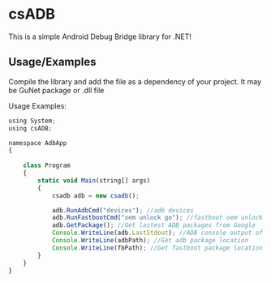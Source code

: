 # csADB
This is a simple Android Debug Bridge library for .NET!

## Usage/Examples

Compile the library and add the file as a dependency of your project. It may be GuNet package or .dll file

Usage Examples:
```javascript
using System;
using csADB;

namespace AdbApp
{
    
    class Program
    {
        static void Main(string[] args)
        {
            csadb adb = new csadb();

            adb.RunAdbCmd("devices"); //adb devices
            adb.RunFastbootCmd("oem unlock go"); //fastboot oem unlock go
            adb.GetPackage(); //Get lastest ADB packages from Google
            Console.WriteLine(adb.LastStdout); //ADB console output of latest cmd
            Console.WriteLine(adbPath); //Get adb package location
            Console.WriteLine(fbPath); //Get fastboot package location
        }
    }
}


```
